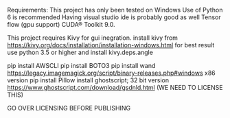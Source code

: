 Requirements:
This project has only been tested on Windows
Use of Python 6 is recommended
Having visual studio ide is probably good as well
Tensor flow (gpu support)
CUDA® Toolkit 9.0.

This project requires Kivy for gui inegration. 
install kivy from https://kivy.org/docs/installation/installation-windows.html
for best result use python 3.5 or higher and install kivy.deps.angle

pip install AWSCLI
pip install BOTO3
pip install wand
https://legacy.imagemagick.org/script/binary-releases.php#windows x86 version
pip install Pillow
install ghostscript; 32 bit version https://www.ghostscript.com/download/gsdnld.html (WE NEED TO LICENSE THIS)


GO OVER LICENSING BEFORE PUBLISHING